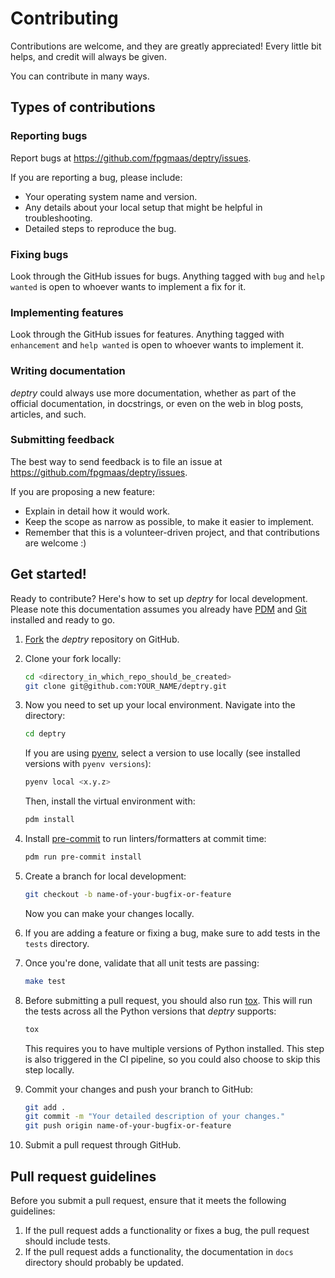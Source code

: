 # Contributing

Contributions are welcome, and they are greatly appreciated! Every little bit helps, and credit will always be given.

You can contribute in many ways.

## Types of contributions

### Reporting bugs

Report bugs at https://github.com/fpgmaas/deptry/issues.

If you are reporting a bug, please include:

* Your operating system name and version.
* Any details about your local setup that might be helpful in troubleshooting.
* Detailed steps to reproduce the bug.

### Fixing bugs

Look through the GitHub issues for bugs. Anything tagged with `bug` and `help wanted` is open to whoever wants to implement a fix for it.

### Implementing features

Look through the GitHub issues for features. Anything tagged with `enhancement` and `help wanted` is open to whoever wants to implement it.

### Writing documentation

_deptry_ could always use more documentation, whether as part of the official documentation, in docstrings, or even on the web in blog posts, articles, and such.

### Submitting feedback

The best way to send feedback is to file an issue at https://github.com/fpgmaas/deptry/issues.

If you are proposing a new feature:

* Explain in detail how it would work.
* Keep the scope as narrow as possible, to make it easier to implement.
* Remember that this is a volunteer-driven project, and that contributions are welcome :)

## Get started!

Ready to contribute? Here's how to set up _deptry_ for local development. Please note this documentation assumes you already have [PDM](https://pdm-project.org/latest/) and [Git](https://git-scm.com/) installed and ready to go.

1. [Fork](https://github.com/fpgmaas/deptry/fork) the _deptry_ repository on GitHub.

2. Clone your fork locally:
    ```bash
    cd <directory_in_which_repo_should_be_created>
    git clone git@github.com:YOUR_NAME/deptry.git
    ```

3. Now you need to set up your local environment. Navigate into the directory:
    ```bash
    cd deptry
    ```

    If you are using [pyenv](https://github.com/pyenv/pyenv), select a version to use locally (see installed versions with `pyenv versions`):
    ```bash
    pyenv local <x.y.z>
    ```

    Then, install the virtual environment with:
    ```bash
    pdm install
    ```

4. Install [pre-commit](https://pre-commit.com/) to run linters/formatters at commit time:
    ```bash
    pdm run pre-commit install
    ```

5. Create a branch for local development:
    ```bash
    git checkout -b name-of-your-bugfix-or-feature
    ```

    Now you can make your changes locally.

6. If you are adding a feature or fixing a bug, make sure to add tests in the `tests` directory.

7. Once you're done, validate that all unit tests are passing:
    ```bash
    make test
    ```

8. Before submitting a pull request, you should also run [tox](https://tox.wiki/en/latest/). This will run the tests across all the Python versions that _deptry_ supports:
    ```bash
    tox
    ```

    This requires you to have multiple versions of Python installed.
    This step is also triggered in the CI pipeline, so you could also choose to skip this step locally.

9. Commit your changes and push your branch to GitHub:
    ```bash
    git add .
    git commit -m "Your detailed description of your changes."
    git push origin name-of-your-bugfix-or-feature
    ```

10. Submit a pull request through GitHub.

## Pull request guidelines

Before you submit a pull request, ensure that it meets the following guidelines:

1. If the pull request adds a functionality or fixes a bug, the pull request should include tests.
2. If the pull request adds a functionality, the documentation in `docs` directory should probably be updated.
